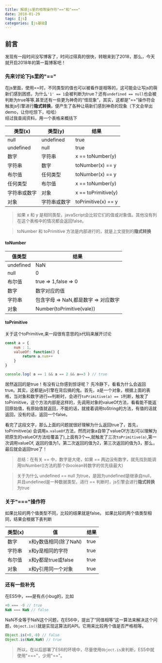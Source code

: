 ```yaml
---
title: 解惑js里的相等操作符"=="和"==="
date: 2018-01-29
tags: [js]
categories: [js基础]
---
```


## 前言

发现有一段时间没写博客了，时间过得真的很快，转眼来到了2018，那么，今天就开启2018年的第一篇博客吧！

<!--more-->

### 先来讨论下js里的"=="

在js里面，使用==时，不同类型的值也可以被看作是相等的，这可能会让写js的萌新们感到困惑，为什么`'1' == 1`会被判断为true？还有`undefined == null`也会被判断为true等等,甚至还有一些更为神奇的“怪现象”，其实，这都是"=="操作符会触发js引擎进行**隐式转换**，便产生了各种让萌新们感到神奇的现象（下文会举出demo，让你吃惊下，哈哈）<br>
经过我查阅资料，用一个表格来概括下

| 类型(x) | 类型(y) | 结果 |
| ------- | -------   | ---- |
| null | undefined | true |
| undefined | null | true |
| 数字 | 字符串 | x == toNumber(y) |
| 字符串 | 数字 | toNumber(x) == y |
| 布尔值 | 任何类型 | toNumber(x) == y |
| 任何类型 | 布尔值 | x == toNumber(y) |
| 字符串或数字 | 对象 | x == toPrimitive(y) |
| 对象 | 字符串或数字 | toPrimitive(x) == y |

> 如果 x 和 y 是相同类型，javaScript会比较它们的值或对象值。其他没有列在这个表格中的情况都会返回false。

> toNumber 和 toPrimitive 方法是内部进行的，就是上文提到的**隐式转换**

#### toNumber

| 值类型 | 结果 |
| -----  | ----- |
| undefined | NaN |
| null | 0 |
| 布尔值 | true => 1,false => 0|
| 数字 | 数字对应的值|
| 字符串 | 包含字母 => NaN,都是数字 => 对应数字
| 对象 | Number(toPrimitive(vale)) |

#### toPrimitive

关于这个toPrimitive,来一段很有意思的js代码来展开讨论

```javascript
const a = {
    num : 1,
    valueOf: function() {
        return a.num++
    }
}

console.log( a == 1 && a == 2 && a==3 ) // true
```

居然返回的是true！有没有让你感到惊讶呢？
先冷静下，看看为什么会返回true。其实，这都是js引擎在背后搞的鬼。首先，a是一个对象，根据上面的表格，当对象和数字进行`==`判断时，会进行`toPrimitive(a) == 1`判断，触发了toPrimitive，这个方法内部是这样的，先调用对象的valueOf方法，看看能不能返回原始值，有原始值就返回，不能的话，就接着调用toString的方法，有值的话就返回，没有的话，返回一个false。

看完了这段文字，那么上面的问题就很好理解为什么返回true了，首先，toPrimitive(a) 会调用`a.valueOf`方法，然而对象a自带了valueOf方法(可以理解为把原生的valueOf方法给覆盖了),上面有3个`==`,就触发了三次`toPrimitive(a)`,第一次调用valueOf, 返回的值为1，第二次返回的值为2，第三次返回的值为3，那么，最后就会返回true了！

> 总结：在有关 == 中，数字是大佬，如果 == 两边没有数字，就先找到能调用toNumber()方法的那个(boolean转数字的优先级最大)

> 关于为什么 undefined == null 为true，是因为undefined是继承自null，并且undefined是一种数据类型，进行 == 判断时，js引擎会进行**隐式转换**为true

### 关于"==="操作符

如果比较的两个值类型不同，比较的结果就是false。
如果比较的两个值类型相同，结果会根据下表判断

| 类型(x) | 值 | 结果 |
| ----- | ---- | ---- |
| 数字 | x和y数值相同(除了NaN) | true |
| 字符串 | x和y是相同的字符 | true |
| 布尔值 | x和y都是true或false | true |
| 对象 | x和y引用同一个对象 | true |

### 还有一些补充

在ES5中，`===`是有点小bug的，比如

```javascript
+0 === -0 // true
NaN === NaN // false
```
NaN不全等于NaN这个问题，在ES6中，提出了“同值相等”这一算法来解决这个问题，`Object.is()`就是实现这算法的API。它用来比较两个值是否严格相等。

```JavaScript
Object.is(+0,-0) // false
Object.is(NaN,NaN) // true 
```

> 所以，在以后部署了ES6的环境中，尽量使用`Object.is`来判断，ES5中就使用"==="，少用"=="。












